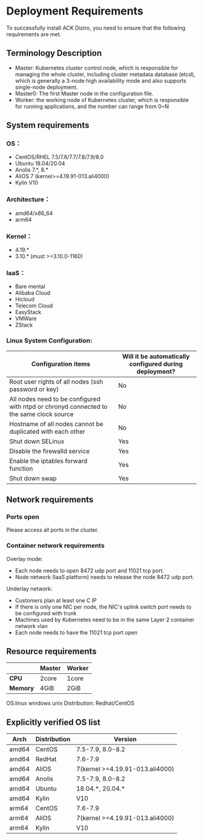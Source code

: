 # Deployment Requirements

To successfully install ACK Distro, you need to ensure that the following requirements are met.

## Terminology Description

- Master: Kubernetes cluster control node, which is responsible for managing the whole cluster, including cluster metadata database (etcd), which is generally a 3-node high availability mode and also supports single-node deployment.
- Master0: The first Master node in the configuration file.
- Worker: the working node of Kubernetes cluster, which is responsible for running applications, and the number can range from 0~N

## System requirements
### OS：

- CentOS/RHEL 7.5/7.6/7.7/7.8/7.9/8.0
- Ubuntu 18.04/20.04
- Anolis 7.\*, 8.\*
- AliOS 7 (kernel>=4.19.91-013.ali4000)
- Kylin V10

### Architecture：

- amd64/x86_64
- arm64

### Kernel：

- 4.19.*
- 3.10.* (must >=3.10.0-1160)

### IaaS：

- Bare mental
- Alibaba Cloud
- Hicloud
- Telecom Cloud
- EasyStack
- VMWare
- ZStack

### Linux System Configuration:

| **Configuration items** | **Will it be automatically configured during deployment?** |
| --- | --- |
| Root user rights of all nodes (ssh password or key)  | No |
| All nodes need to be configured with ntpd or chronyd connected to the same clock source | No |
| Hostname of all nodes cannot be duplicated with each other | No |
| Shut down SELinux | Yes |
| Disable the firewalld service | Yes |
| Enable the iptables forward function | Yes |
| Shut down swap | Yes |

## Network requirements

### Ports open

Please access all ports in the cluster.

### Container network requirements

Overlay mode:

- Each node needs to open 8472 udp port and 11021 tcp port.
- Node network (IaaS platform) needs to release the node 8472 udp port.

Underlay network:

- Customers plan at least one C IP
- If there is only one NIC per node, the NIC's uplink switch port needs to be configured with trunk
- Machines used by Kubernetes need to be in the same Layer 2 container network vlan
- Each node needs to have the 11021 tcp port open

## Resource requirements
|  | **Master** | **Worker** |
| --- | --- | --- |
| **CPU** |  2core | 1core |
| **Memory** | 4GiB | 2GiB |

OS:linux windows unix
Distribution: Redhat/CentOS

## Explicitly verified OS list

| **Arch**                    | **Distribution** | **Version**                     |
|-----------------------------|------------------|---------------------------------|
| amd64                       | CentOS           | 7.5-7.9, 8.0-8.2                |
| amd64                       | RedHat           | 7.6-7.9                         |
| amd64                       | AliOS            | 7(kernel >=4.19.91-013.ali4000) |
| amd64                       | Anolis           | 7.5-7.9, 8.0-8.2                |
| amd64                       | Ubuntu           | 18.04.\*, 20.04.\*              |
| amd64                       | Kylin            | V10                             |
| arm64                       | CentOS           | 7.6-7.9                         |
| arm64                       | AliOS            | 7(kernel >=4.19.91-013.ali4000) |
| arm64                       | Kylin            | V10                             |
